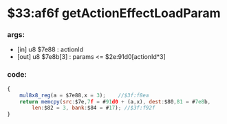 ﻿
# $33:af6f getActionEffectLoadParam

### args:
+	[in] u8 $7e88 : actionId
+	[out] u8 $7e8b[3] : params <= $2e:91d0[actionId*3] 

### code:
```js
{
	mul8x8_reg(a = $7e88,x = 3);	//$3f:f8ea
	return memcpy(src:$7e,7f = #91d0 + (a,x), dest:$80,81 = #7e8b,
		len:$82 = 3, bank:$84 = #17); //$3f:f92f
}
```


